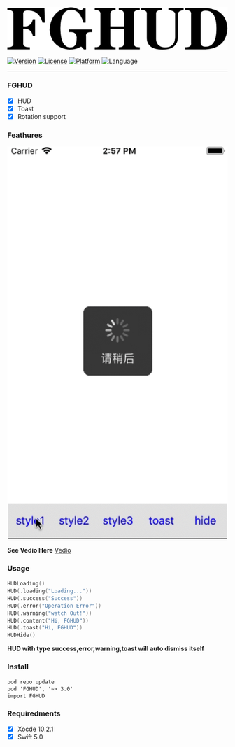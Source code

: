 ![](/img/title.png)

[![Version](https://img.shields.io/cocoapods/v/FGHUD.svg?style=flat)](http://cocoadocs.org/docsets/FGHUD)
[![License](https://img.shields.io/cocoapods/l/FGHUD.svg?style=flat)](http://cocoadocs.org/docsets/FGHUD)
[![Platform](https://img.shields.io/cocoapods/p/FGHUD.svg?style=flat)](http://cocoadocs.org/docsets/FGHUD)
![Language](https://img.shields.io/badge/Language-%20Swift%204.0%20-blue.svg)

----------------------------------------
### FGHUD

- [x] HUD
- [x] Toast
- [x] Rotation support

### Feathures

![](/img/demo.gif)

****See Vedio Here****
[Vedio](https://pan.baidu.com/s/1mb7OGRJsU0nDDhGTanW9cg)

### Usage

```swift
HUDLoading()
HUD(.loading("Loading..."))
HUD(.success("Success"))
HUD(.error("Operation Error"))
HUD(.warning("watch Out!"))
HUD(.content("Hi, FGHUD"))
HUD(.toast("Hi, FGHUD"))
HUDHide()
```
****HUD with type success,error,warning,toast will auto dismiss itself****

### Install
```
pod repo update
pod 'FGHUD', '~> 3.0'
import FGHUD
```
### Requiredments

- [x] Xocde 10.2.1
- [x] Swift 5.0
